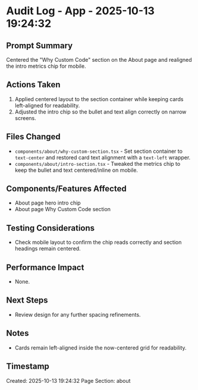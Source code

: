 # Audit Log - App - 2025-10-13 19:24:32

## Prompt Summary
Centered the "Why Custom Code" section on the About page and realigned the intro metrics chip for mobile.

## Actions Taken
1. Applied centered layout to the section container while keeping cards left-aligned for readability.
2. Adjusted the intro chip so the bullet and text align correctly on narrow screens.

## Files Changed
- `components/about/why-custom-section.tsx` - Set section container to `text-center` and restored card text alignment with a `text-left` wrapper.
- `components/about/intro-section.tsx` - Tweaked the metrics chip to keep the bullet and text centered/inline on mobile.

## Components/Features Affected
- About page hero intro chip
- About page Why Custom Code section

## Testing Considerations
- Check mobile layout to confirm the chip reads correctly and section headings remain centered.

## Performance Impact
- None.

## Next Steps
- Review design for any further spacing refinements.

## Notes
- Cards remain left-aligned inside the now-centered grid for readability.

## Timestamp
Created: 2025-10-13 19:24:32
Page Section: about
